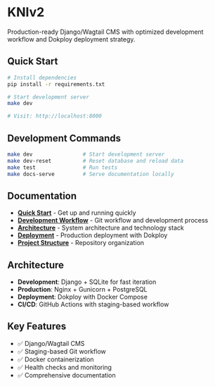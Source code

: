 # KNIv2

Production-ready Django/Wagtail CMS with optimized development workflow and Dokploy deployment strategy.

## Quick Start

```bash
# Install dependencies
pip install -r requirements.txt

# Start development server
make dev

# Visit: http://localhost:8000
```

## Development Commands

```bash
make dev                # Start development server
make dev-reset          # Reset database and reload data
make test               # Run tests
make docs-serve         # Serve documentation locally
```

## Documentation

- **[Quick Start](docs/quick-start.md)** - Get up and running quickly
- **[Development Workflow](docs/workflow.md)** - Git workflow and development process
- **[Architecture](docs/architecture.md)** - System architecture and technology stack
- **[Deployment](docs/deployment.md)** - Production deployment with Dokploy
- **[Project Structure](docs/PROJECT_STRUCTURE.md)** - Repository organization

## Architecture

- **Development**: Django + SQLite for fast iteration
- **Production**: Nginx + Gunicorn + PostgreSQL
- **Deployment**: Dokploy with Docker Compose
- **CI/CD**: GitHub Actions with staging-based workflow

## Key Features

- ✅ Django/Wagtail CMS
- ✅ Staging-based Git workflow
- ✅ Docker containerization
- ✅ Health checks and monitoring
- ✅ Comprehensive documentation